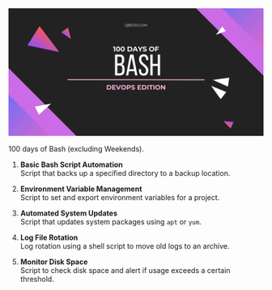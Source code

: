 <img src="banner.png" />

100 days of Bash (excluding Weekends).

1. **Basic Bash Script Automation**  
   Script that backs up a specified directory to a backup location.

2. **Environment Variable Management**  
   Script to set and export environment variables for a project.

3. **Automated System Updates**  
   Script that updates system packages using `apt` or `yum`.

4. **Log File Rotation**  
   Log rotation using a shell script to move old logs to an archive.

5. **Monitor Disk Space**  
   Script to check disk space and alert if usage exceeds a certain threshold.
